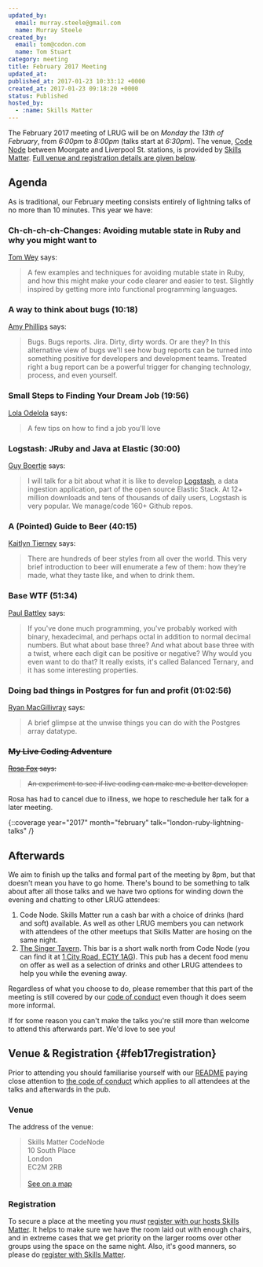 ```yaml
---
updated_by:
  email: murray.steele@gmail.com
  name: Murray Steele
created_by:
  email: tom@codon.com
  name: Tom Stuart
category: meeting
title: February 2017 Meeting
updated_at:
published_at: 2017-01-23 10:33:12 +0000
created_at: 2017-01-23 09:18:20 +0000
status: Published
hosted_by:
  - :name: Skills Matter
---
```


The February 2017 meeting of LRUG will be on *Monday the 13th of February*,
from _6:00pm_ to _8:00pm_ (talks start at _6:30pm_).  The venue, [Code
Node](https://skillsmatter.com/locations/264-skills-matter-codenode) between
Moorgate and Liverpool St. stations, is provided by [Skills
Matter](http://www.skillsmatter.com).  [Full venue and registration details are
given below](#feb17registration).

## Agenda

As is traditional, our February meeting consists entirely of lightning talks of
no more than 10 minutes.  This year we have:

### Ch-ch-ch-ch-Changes: Avoiding mutable state in Ruby and why you might want to

[Tom Wey](https://twitter.com/tjmwy) says:

> A few examples and techniques for avoiding mutable state in Ruby, and
> how this might make your code clearer and easier to test. Slightly
> inspired by getting more into functional programming languages.

### A way to think about bugs (10:18)

[Amy Phillips](https://twitter.com/itjustbroke) says:

> Bugs. Bugs reports. Jira. Dirty, dirty words. Or are they? In this
> alternative view of bugs we'll see how bug reports can be turned into
> something positive for developers and development teams. Treated right a bug
> report can be a powerful trigger for changing technology, process, and even
> yourself.

### Small Steps to Finding Your Dream Job (19:56)

[Lola Odelola](https://twitter.com/lolaodelola) says:

> A few tips on how to find a job you'll love

### Logstash: JRuby and Java at Elastic (30:00)

[Guy Boertje](https://twitter.com/guyboertje) says:

> I will talk for a bit about what it is like to develop
> [Logstash](https://www.elastic.co/products/logstash), a data ingestion
> application, part of the open source Elastic Stack. At 12+ million downloads
> and tens of thousands of daily users, Logstash is very popular. We
> manage/code 160+ Github repos.

### A (Pointed) Guide to Beer (40:15)

[Kaitlyn Tierney](https://twitter.com/krtierney) says:

> There are hundreds of beer styles from all over the world. This very brief
> introduction to beer will enumerate a few of them: how they’re made, what
> they taste like, and when to drink them.

### Base WTF (51:34)

[Paul Battley](https://twitter.com/threedaymonk) says:

> If you've done much programming, you've probably worked with binary,
> hexadecimal, and perhaps octal in addition to normal decimal numbers. But
> what about base three? And what about base three with a twist, where each
> digit can be positive or negative? Why would you even want to do that? It
> really exists, it's called Balanced Ternary, and it has some interesting
> properties.

### Doing bad things in Postgres for fun and profit (01:02:56)

[Ryan MacGillivray](https://twitter.com/RyanMacG) says:

> A brief glimpse at the unwise things you can do with the Postgres array
> datatype.

### <strike>My Live Coding Adventure</strike>

<strike><a href="https://twitter.com/rosaemerald">Rosa Fox</a> says:</strike>

> <strike>An experiment to see if live coding can make me a better developer.</strike>

Rosa has had to cancel due to illness, we hope to reschedule her talk for a later meeting.

{::coverage year="2017" month="february" talk="london-ruby-lightning-talks" /}

## Afterwards

We aim to finish up the talks and formal part of the meeting by 8pm, but that
doesn't mean you have to go home.  There's bound to be something to talk about
after all those talks and we have two options for winding down the evening and
chatting to other LRUG attendees:

1. Code Node.  Skills Matter run a cash bar with a
   choice of drinks (hard and soft) available.  As well as other LRUG members
   you can network with attendees of the other meetups that Skills Matter are
   hosing on the same night.
2. [The Singer Tavern](http://singertavern.com/).  This bar is a short walk
   north from Code Node (you can find it at [1 City Road, EC1Y
   1AG](https://goo.gl/maps/w9kPu)).  This pub has a decent food menu on offer
   as well as a selection of drinks and other LRUG attendees to help you
   while the evening away.

Regardless of what you choose to do, please remember that this part of the
meeting is still covered by our [code of
conduct](http://readme.lrug.org/#code-of-condut) even though it does seem more
informal.

If for some reason you can't make the talks you're still more than welcome to
attend this afterwards part.  We'd love to see you!

## Venue & Registration {#feb17registration}

Prior to attending you should familiarise yourself with our
[README](http://readme.lrug.org/) paying close attention to [the code of
conduct](http://readme.lrug.org/#code-of-conduct) which applies to
all attendees at the talks and afterwards in the pub.

### Venue

The address of the venue:

> Skills Matter CodeNode<br/>10 South Place<br/>London<br/>EC2M 2RB<br/><br/>[See on a map](https://goo.gl/maps/ONJT4)

### Registration

To secure a place at the meeting you *must* [register with our hosts
Skills Matter](https://skillsmatter.com/meetups/8503-london-ruby-usergroup-meetup).  It helps to
make sure we have the room laid out with enough chairs, and in extreme cases
that we get priority on the larger rooms over other groups using the space on
the same night.  Also, it's good manners, so please do [register with Skills
Matter](https://skillsmatter.com/meetups/8503-london-ruby-usergroup-meetup).
